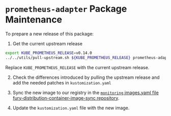 # `prometheus-adapter` Package Maintenance

To prepare a new release of this package:

1. Get the current upstream release

```bash
export KUBE_PROMETHEUS_RELEASE=v0.14.0
../../utils/pull-upstream.sh ${KUBE_PROMETHEUS_RELEASE} prometheus-adapter
```

Replace `KUBE_PROMETHEUS_RELEASE` with the current upstream release.

2. Check the differences introduced by pulling the upstream release and add the needed patches in `kustomization.yaml`

3. Sync the new image to our registry in the [`monitoring` images.yaml file fury-distribution-container-image-sync repository](https://github.com/sighupio/fury-distribution-container-image-sync/blob/main/modules/monitoring/images.yml).

4. Update the `kustomization.yaml` file with the new image.
